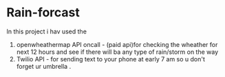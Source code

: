 # Rain-forcast
 In this project i hav used the 
 1. openwheathermap API oncall - (paid api)for checking the wheather for next 12 hours and see if there will ba any type of rain/storm on the way
 2. Twilio API - for sending text to your phone at early 7 am so u don't forget ur umbrella . 
